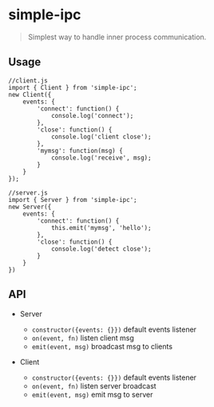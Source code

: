 # simple-ipc

> Simplest way to handle inner process communication.

## Usage

```
//client.js
import { Client } from 'simple-ipc';
new Client({
    events: {
        'connect': function() {
            console.log('connect');
        },
        'close': function() {
            console.log('client close');
        },
        'mymsg': function(msg) {
            console.log('receive', msg);
        }
    }
});
```

```
//server.js
import { Server } from 'simple-ipc';
new Server({
    events: {
        'connect': function() {
            this.emit('mymsg', 'hello');
        },
        'close': function() {
            console.log('detect close');
        }
    }
})
```

## API

 * Server 
   * `constructor({events: {}})` default events listener
   * `on(event, fn)` listen client msg 
   * `emit(event, msg)`  broadcast msg to clients

 * Client 
   * `constructor({events: {}})` default events listener
   * `on(event, fn)`   listen server broadcast
   * `emit(event, msg)`  emit msg to server
